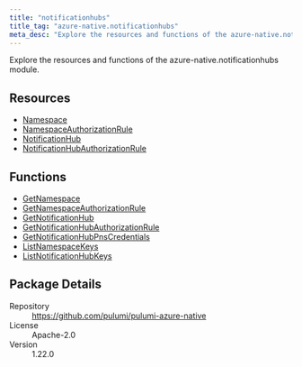 ```yaml
---
title: "notificationhubs"
title_tag: "azure-native.notificationhubs"
meta_desc: "Explore the resources and functions of the azure-native.notificationhubs module."
---
```


<!-- WARNING: this file was generated by Pulumi Docs Generator. -->
<!-- Do not edit by hand unless you're certain you know what you are doing! -->

Explore the resources and functions of the azure-native.notificationhubs module.

<h2 id="resources">Resources</h2>
<ul class="api">
    <li><a href="namespace" title="Namespace"><span class="symbol resource"></span>Namespace</a></li>
    <li><a href="namespaceauthorizationrule" title="NamespaceAuthorizationRule"><span class="symbol resource"></span>NamespaceAuthorizationRule</a></li>
    <li><a href="notificationhub" title="NotificationHub"><span class="symbol resource"></span>NotificationHub</a></li>
    <li><a href="notificationhubauthorizationrule" title="NotificationHubAuthorizationRule"><span class="symbol resource"></span>NotificationHubAuthorizationRule</a></li>
</ul>

<h2 id="functions">Functions</h2>
<ul class="api">
    <li><a href="getnamespace" title="GetNamespace"><span class="symbol function"></span>GetNamespace</a></li>
    <li><a href="getnamespaceauthorizationrule" title="GetNamespaceAuthorizationRule"><span class="symbol function"></span>GetNamespaceAuthorizationRule</a></li>
    <li><a href="getnotificationhub" title="GetNotificationHub"><span class="symbol function"></span>GetNotificationHub</a></li>
    <li><a href="getnotificationhubauthorizationrule" title="GetNotificationHubAuthorizationRule"><span class="symbol function"></span>GetNotificationHubAuthorizationRule</a></li>
    <li><a href="getnotificationhubpnscredentials" title="GetNotificationHubPnsCredentials"><span class="symbol function"></span>GetNotificationHubPnsCredentials</a></li>
    <li><a href="listnamespacekeys" title="ListNamespaceKeys"><span class="symbol function"></span>ListNamespaceKeys</a></li>
    <li><a href="listnotificationhubkeys" title="ListNotificationHubKeys"><span class="symbol function"></span>ListNotificationHubKeys</a></li>
</ul>

<h2 id="package-details">Package Details</h2>
<dl class="package-details">
	<dt>Repository</dt>
	<dd><a href="https://github.com/pulumi/pulumi-azure-native">https://github.com/pulumi/pulumi-azure-native</a></dd>
	<dt>License</dt>
	<dd>Apache-2.0</dd>
	<dt>Version</dt>
	<dd>1.22.0</dd>
</dl>

